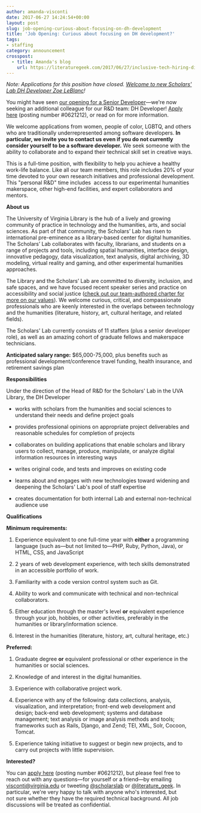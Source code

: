 ```yaml
---
author: amanda-visconti
date: 2017-06-27 14:24:54+00:00
layout: post
slug: job-opening-curious-about-focusing-on-dh-development
title: 'Job Opening: Curious about focusing on DH development?'
tags:
- staffing
category: announcement
crosspost:
  - title: Amanda's blog
    url: https://literaturegeek.com/2017/06/27/inclusive-tech-hiring-digital-humanities-developer
---
```


_Note: Applications for this position have closed. [Welcome to new Scholars' Lab DH Developer Zoe LeBlanc](http://scholarslab.org/announcements/welcome-new-dh-developer-zoe-leblanc/)!_

You might have seen [our opening for a Senior Developer](http://scholarslab.org/announcements/are-you-our-new-senior-developer/)&mdash;we're now seeking an additional colleague for our R&D team: DH Developer! [Apply here](http://jobs.virginia.edu/applicants/Central?quickFind=82179) (posting number #0621212), or read on for more information.

We welcome applications from women, people of color, LGBTQ, and others who are traditionally underrepresented among software developers. **In particular, we invite you to contact us even if you do not currently consider yourself to be a software developer.** We seek someone with the ability to collaborate and to expand their technical skill set in creative ways.

This is a full-time position, with flexibility to help you achieve a healthy work-life balance. Like all our team members, this role includes 20% of your time devoted to your own research initiatives and professional development. This "personal R&D" time includes  access to our experimental humanities makerspace, other high-end facilities, and expert collaborators and mentors.

**About us**

The University of Virginia Library is the hub of a lively and growing community of practice in technology and the humanities, arts, and social sciences. As part of that community, the Scholars’ Lab has risen to international pre-eminence as a library-based center for digital humanities. The Scholars’ Lab collaborates with faculty, librarians, and students on a range of projects and tools, including spatial humanities, interface design, innovative pedagogy, data visualization, text analysis, digital archiving, 3D modeling, virtual reality and gaming, and other experimental humanities approaches.

The Library and the Scholars’ Lab are committed to diversity, inclusion, and safe spaces, and we have focused recent speaker series and practice on accessibility and social justice ([check out our team-authored charter for more on our values](http://scholarslab.org/about/charter/)). We welcome curious, critical, and compassionate professionals who are keenly interested in the overlaps between technology and the humanities (literature, history, art, cultural heritage, and related fields).

The Scholars' Lab currently consists of 11 staffers (plus a senior developer role), as well as an amazing cohort of graduate fellows and makerspace technicians.

**Anticipated salary range:** $65,000-75,000, plus benefits such as professional development/conference travel funding, health insurance, and retirement savings plan

**Responsibilities**

Under the direction of the Head of R&D for the Scholars' Lab in the UVA Library, the DH Developer




  * works with scholars from the humanities and social sciences to understand their needs and define project goals


  * provides professional opinions on appropriate project deliverables and reasonable schedules for completion of projects


  * collaborates on building applications that enable scholars and library users to collect, manage, produce, manipulate, or analyze digital information resources in interesting ways


  * writes original code, and tests and improves on existing code


  * learns about and engages with new technologies toward widening and deepening the Scholars' Lab's pool of staff expertise


  * creates documentation for both internal Lab and external non-technical audience use


**Qualifications**

**Minimum requirements:**




  1. Experience equivalent to one full-time year with **either** a programming language (such as&mdash;but not limited to&mdash;PHP, Ruby, Python, Java), or HTML, CSS, and JavaScript


  2. 2 years of web development experience, with tech skills demonstrated in an accessible portfolio of work.


  3. Familiarity with a code version control system such as Git.


  4. Ability to work and communicate with technical and non-technical collaborators.


  5. Either education through the master's level **or** equivalent experience through your job, hobbies, or other activities, preferably in the humanities or library/information science.


  6. Interest in the humanities (literature, history, art, cultural heritage, etc.)


**Preferred:**




  1. Graduate degree **or** equivalent professional or other experience in the humanities or social sciences.


  2. Knowledge of and interest in the digital humanities.


  3. Experience with collaborative project work.


  4. Experience with any of the following: data collections, analysis, visualization, and interpretation; front-end web development and design; back-end web development; systems and database management; text analysis or image analysis methods and tools; frameworks such as Rails, Django, and Zend; TEI, XML, Solr, Cocoon, Tomcat.


  5. Experience taking initiative to suggest or begin new projects, and to carry out projects with little supervision.


**Interested?**

You can [apply here](http://jobs.virginia.edu/applicants/Central?quickFind=82179) (posting number #0621212), but please feel free to reach out with any questions&mdash;for yourself or a friend&mdash;by emailing [visconti@virginia.edu](mailto:visconti@virginia.edu) or tweeting [@scholarslab](http://www.twitter.com/scholarslab) or [@literature_geek](http://www.twitter.com/literature_geek). In particular, we're very happy to talk with anyone who's interested, but not sure whether they have the required technical background. All job discussions will be treated as confidential.
